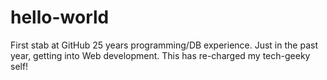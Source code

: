# hello-world
First stab at GitHub
25 years programming/DB experience. Just in the past year, getting into Web development. 
This has re-charged my tech-geeky self!
